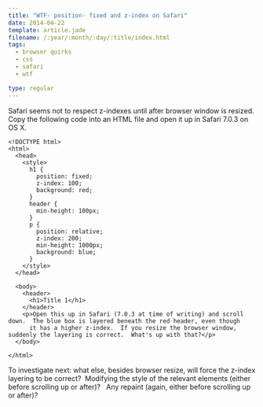 ```yaml
---
title: "WTF- position- fixed and z-index on Safari"
date: 2014-04-22
template: article.jade
filename: /:year/:month/:day/:title/index.html
tags:
  - browser quirks
  - css
  - safari
  - wtf

type: regular
---
```


Safari seems not to respect z-indexes until after browser window is
resized. Copy the following code into an HTML file and open it up in
Safari 7.0.3 on OS X.

    <!DOCTYPE html>
    <html>
      <head>
        <style>
          h1 {
            position: fixed;
            z-index: 100;
            background: red;
          }
          header {
            min-height: 100px;
          }
          p {
            position: relative;
            z-index: 200;
            min-height: 1000px;
            background: blue;
          }
        </style>
      </head>

      <body>
        <header>
          <h1>Title 1</h1>
        </header>
        <p>Open this up in Safari (7.0.3 at time of writing) and scroll down.  The blue box is layered beneath the red header, even though
          it has a higher z-index.  If you resize the browser window, suddenly the layering is correct.  What's up with that?</p>
      </body>

    </html>

To investigate next: what else, besides browser resize, will force the
z-index layering to be correct?  Modifying the style of the relevant
elements (either before scrolling up or after)?   Any repaint (again,
either before scrolling up or after)?


